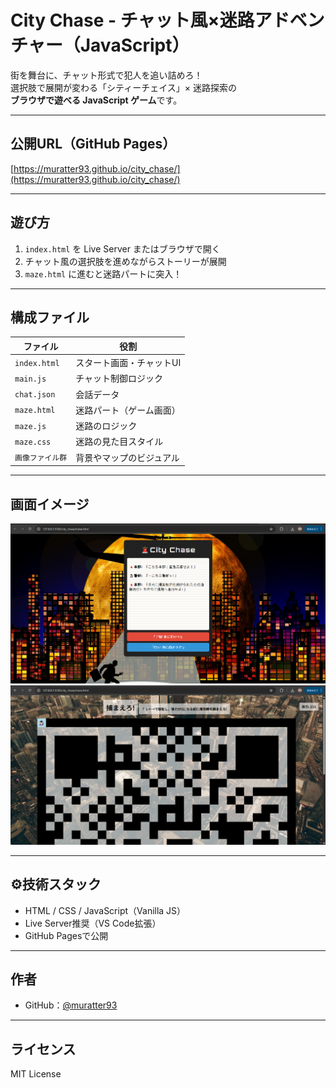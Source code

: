 # City Chase - チャット風×迷路アドベンチャー（JavaScript）

街を舞台に、チャット形式で犯人を追い詰めろ！  
選択肢で展開が変わる「シティーチェイス」× 迷路探索の  
**ブラウザで遊べる JavaScript ゲーム**です。

---

##  公開URL（GitHub Pages）

[https://muratter93.github.io/city_chase/](https://muratter93.github.io/city_chase/)

---

## 遊び方

1. `index.html` を Live Server またはブラウザで開く
2. チャット風の選択肢を進めながらストーリーが展開
3. `maze.html` に進むと迷路パートに突入！

---

## 構成ファイル

| ファイル          | 役割                        |
|------------------|-----------------------------|
| `index.html`     | スタート画面・チャットUI      |
| `main.js`        | チャット制御ロジック          |
| `chat.json`      | 会話データ                   |
| `maze.html`      | 迷路パート（ゲーム画面）      |
| `maze.js`        | 迷路のロジック               |
| `maze.css`       | 迷路の見た目スタイル          |
| `画像ファイル群`  | 背景やマップのビジュアル      |

---

##  画面イメージ

![ゲーム画面1](chase1.png)
![ゲーム画面2](chase2.png)


---

## ⚙技術スタック

- HTML / CSS / JavaScript（Vanilla JS）
- Live Server推奨（VS Code拡張）
- GitHub Pagesで公開

---

## 作者

- GitHub：[@muratter93](https://github.com/muratter93)

---

## ライセンス

MIT License
